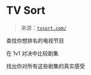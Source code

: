 <!--yml

category: 未分类

date: 2024-05-27 14:24:55

-->

# TV Sort

> 来源：[`tvsort.com/`](https://tvsort.com/)

查找你想排名的电视节目

在 1v1 对决中比较剧集

找出你对所有这些剧集的真实感受
